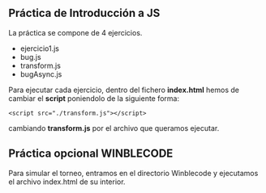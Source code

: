 ## Práctica de Introducción a JS

La práctica se compone de 4 ejercicios.

- ejercicio1.js
- bug.js
- transform.js
- bugAsync.js

Para ejecutar cada ejercicio, dentro del fichero **index.html** hemos de cambiar el **script** poniendolo de la siguiente forma:
```
<script src="./transform.js"></script>
```
cambiando **transform.js** por el archivo que queramos ejecutar.


## Práctica opcional WINBLECODE

Para simular el torneo, entramos en el directorio Winblecode y ejecutamos el archivo index.html de su interior.



